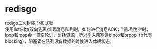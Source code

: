 # redisgo
redigo二次封装  分布式锁  
使用list结构(双向链表)实现消息队列时，如何进行消息ACK；当队列为空时，lpop和rpop会一直空轮训，消耗资源；所以引入阻塞读blpop和brpop（b代表blocking），阻塞读在队列没有数据的时候进入休眠状态，



